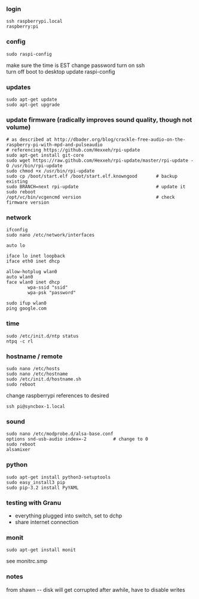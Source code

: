 
### login
    ssh raspberrypi.local
    raspberry:pi

### config
    sudo raspi-config
make sure the time is EST
change password
turn on ssh    
turn off boot to desktop
update raspi-config    

### updates
    sudo apt-get update
    sudo apt-get upgrade

### update firmware (radically improves sound quality, though not volume)    
    # as described at http://dbader.org/blog/crackle-free-audio-on-the-raspberry-pi-with-mpd-and-pulseaudio
    # referencing https://github.com/Hexxeh/rpi-update
    sudo apt-get install git-core
    sudo wget https://raw.github.com/Hexxeh/rpi-update/master/rpi-update -O /usr/bin/rpi-update
    sudo chmod +x /usr/bin/rpi-update
    sudo cp /boot/start.elf /boot/start.elf.knowngood       # backup existing
    sudo BRANCH=next rpi-update                             # update it
    sudo reboot
    /opt/vc/bin/vcgencmd version                            # check firmware version

### network
    ifconfig
    sudo nano /etc/network/interfaces

    auto lo
     
    iface lo inet loopback
    iface eth0 inet dhcp
     
    allow-hotplug wlan0
    auto wlan0
    face wlan0 inet dhcp
            wpa-ssid "ssid"
            wpa-psk "password"

    sudo ifup wlan0
    ping google.com

### time
    sudo /etc/init.d/ntp status
    ntpq -c rl

### hostname / remote
    sudo nano /etc/hosts
    sudo nano /etc/hostname
    sudo /etc/init.d/hostname.sh
    sudo reboot
change raspberrypi references to desired

    ssh pi@syncbox-1.local

### sound
    sudo nano /etc/modprobe.d/alsa-base.conf
    options snd-usb-audio index=-2          # change to 0
    sudo reboot
    alsamixer

### python
    sudo apt-get install python3-setuptools
    sudo easy_install3 pip
    sudo pip-3.2 install PyYAML


### testing with Granu
- everything plugged into switch, set to dchp
- share internet connection

### monit
    sudo apt-get install monit
see monitrc.smp

### notes
from shawn -- disk will get corrupted after awhile, have to disable writes
